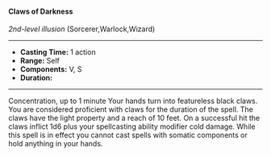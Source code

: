 #### Claws of Darkness
*2nd-level illusion* (Sorcerer,Warlock,Wizard)
___
- **Casting Time:** 1 action
- **Range:** Self
- **Components:** V, S
- **Duration:** 
---
Concentration, up to 1
minute
Your hands turn into
featureless black claws. You are
considered proficient with claws for the
duration of the spell. The claws have
the light property and a reach of 10
feet. On a successful hit the claws
inflict 1d6 plus your spellcasting ability
modifier cold damage. While this spell is in effect
you cannot cast spells with somatic components or
hold anything in your hands.
